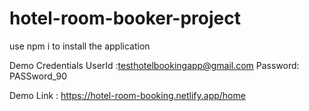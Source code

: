 # hotel-room-booker-project

use npm i to install the application

Demo Credentials UserId :testhotelbookingapp@gmail.com Password: PASSword_90

Demo Link : https://hotel-room-booking.netlify.app/home
